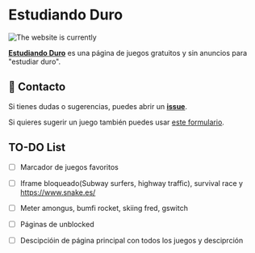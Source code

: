 # Estudiando Duro

![The website is currently](https://img.shields.io/website-up-down-green-red/http/estudiandoduro.vercel.app.svg?label=Estudiando%20Duro)

**[Estudiando Duro](https://estudiandoduro.vercel.app/)** es una página de juegos gratuitos y sin anuncios para "estudiar duro".

## 📩 Contacto
Si tienes dudas o sugerencias, puedes abrir un **[issue](https://github.com/fgbbd/estudiandoduro/issues/new)**.

Si quieres sugerir un juego también puedes usar [este formulario](https://tally.so/r/3yoBvW).

## TO-DO List
- [ ] Marcador de juegos favoritos
- [ ] Iframe bloqueado(Subway surfers, highway traffic), survival race y https://www.snake.es/
- [ ] Meter amongus, bumfi rocket, skiing fred, gswitch
- [ ] Páginas de unblocked
- [ ] Descipcióin de página principal con todos los juegos y desciprción

